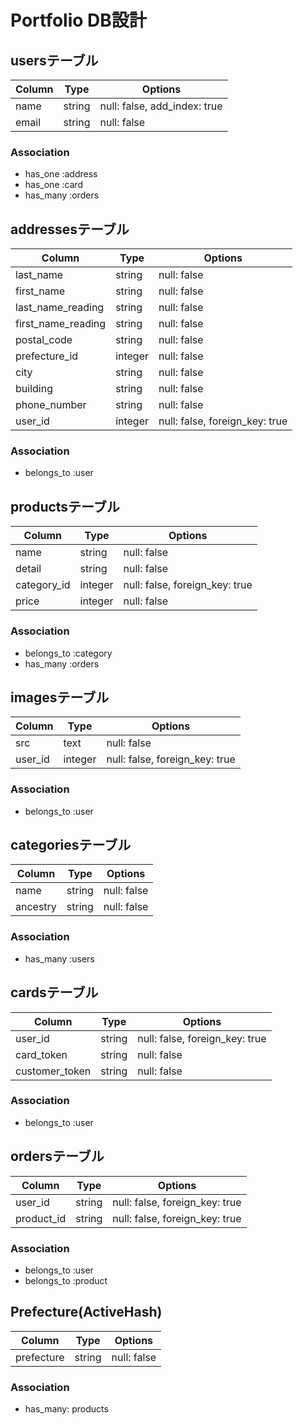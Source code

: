 # Portfolio DB設計

## usersテーブル
|Column|Type|Options|
|------|----|-------|
|name|string|null: false, add_index: true|
|email|string|null: false|
### Association
- has_one :address
- has_one :card
- has_many :orders

## addressesテーブル
|Column|Type|Options|
|------|----|-------|
|last_name|string|null: false|
|first_name|string|null: false|
|last_name_reading|string|null: false|
|first_name_reading|string|null: false|
|postal_code|string|null: false|
|prefecture_id|integer|null: false|
|city|string|null: false|
|building|string|null: false|
|phone_number|string|null: false|
|user_id|integer|null: false, foreign_key: true|
### Association
- belongs_to :user

## productsテーブル
|Column|Type|Options|
|------|----|-------|
|name|string|null: false|
|detail|string|null: false|
|category_id|integer|null: false, foreign_key: true|
|price|integer|null: false|
### Association
- belongs_to :category
- has_many :orders

## imagesテーブル
|Column|Type|Options|
|------|----|-------|
|src|text|null: false|
|user_id|integer|null: false, foreign_key: true|
### Association
- belongs_to :user

## categoriesテーブル
|Column|Type|Options|
|------|----|-------|
|name|string|null: false|
|ancestry|string|null: false|
### Association
- has_many :users

## cardsテーブル
|Column|Type|Options|
|------|----|-------|
|user_id|string|null: false, foreign_key: true|
|card_token|string|null: false|
|customer_token|string|null: false|
### Association
- belongs_to :user

## ordersテーブル
|Column|Type|Options|
|------|----|-------|
|user_id|string|null: false, foreign_key: true|
|product_id|string|null: false, foreign_key: true|
### Association
- belongs_to :user
- belongs_to :product

## Prefecture(ActiveHash)
|Column|Type|Options|
|------|----|-------|
|prefecture|string|null: false|
### Association
- has_many: products